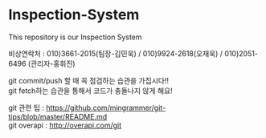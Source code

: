 # Inspection-System
This repository is our Inspection System

비상연락처 : 010)3661-2015(팀장-김민욱) / 010)9924-2618(오재욱) / 010)2051-6496 (관리자-홍휘진)                           

git commit/push 할 때 꼭 점검하는 습관을 가집시다!!                             
git fetch하는 습관을 통해서 코드가 충돌나지 않게 해요!                          

git 관련 팁 : https://github.com/mingrammer/git-tips/blob/master/README.md                                     
git overapi : http://overapi.com/git
